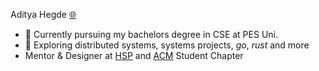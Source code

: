 
Aditya Hegde [<KBD>🌐</KBD>](https://hegde.live/)

- 🏫 Currently pursuing my bachelors degree in CSE at PES Uni.
- 🔮 Exploring distributed systems, systems projects, _go_, _rust_ and more
- Mentor & Designer at [HSP](https://github.com/homebrew-ec-foss) and [ACM](https://github.com/acmpesuecc) Student Chapter
